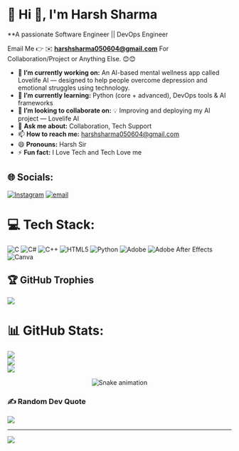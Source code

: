 # 💫 Hi 👋, I'm Harsh Sharma 
**A passionate Software Engineer || DevOps Engineer 

Email Me 👉 ✉️ **harshsharma050604@gmail.com** For Collaboration/Project or Anything Else. 😊😊

- 🔭 **I’m currently working on:** 
An AI-based mental wellness app called Lovelife AI — designed to help people overcome depression and emotional struggles using technology.
- 🌱 **I’m currently learning:** Python (core + advanced), DevOps tools & AI frameworks
- 👯 **I’m looking to collaborate on:** 💡
Improving and deploying my AI project — Lovelife AI
- 💬 **Ask me about:** Collaboration, Tech Support
- 📫 **How to reach me:** harshsharma050604@gmail.com
- 😄 **Pronouns:** Harsh Sir
- ⚡ **Fun fact:** I Love Tech and Tech Love me


## 🌐 Socials:
[![Instagram](https://img.shields.io/badge/Instagram-%23E4405F.svg?logo=Instagram&logoColor=white)](https://instagram.com/_iamhrxh) [![email](https://img.shields.io/badge/Email-D14836?logo=gmail&logoColor=white)](mailto:harshsharma050604@gmail.com) 

# 💻 Tech Stack:
![C](https://img.shields.io/badge/c-%2300599C.svg?style=flat&logo=c&logoColor=white) ![C#](https://img.shields.io/badge/c%23-%23239120.svg?style=flat&logo=csharp&logoColor=white) ![C++](https://img.shields.io/badge/c++-%2300599C.svg?style=flat&logo=c%2B%2B&logoColor=white) ![HTML5](https://img.shields.io/badge/html5-%23E34F26.svg?style=flat&logo=html5&logoColor=white) ![Python](https://img.shields.io/badge/python-3670A0?style=flat&logo=python&logoColor=ffdd54) ![Adobe](https://img.shields.io/badge/adobe-%23FF0000.svg?style=flat&logo=adobe&logoColor=white) ![Adobe After Effects](https://img.shields.io/badge/Adobe%20After%20Effects-9999FF.svg?style=flat&logo=Adobe%20After%20Effects&logoColor=white) ![Canva](https://img.shields.io/badge/Canva-%2300C4CC.svg?style=flat&logo=Canva&logoColor=white)


## 🏆 GitHub Trophies
![](https://github-profile-trophy.vercel.app/?username=Codewithhrsh&theme=onedark&no-frame=false&no-bg=true&margin-w=4)


# 📊 GitHub Stats:
![](https://github-readme-stats.vercel.app/api?username=Codewithhrsh&theme=dark&hide_border=true&include_all_commits=false&count_private=false)<br/>
![](https://nirzak-streak-stats.vercel.app/?user=Codewithhrsh&theme=dark&hide_border=true)<br/>
![](https://github-readme-stats.vercel.app/api/top-langs/?username=Codewithhrsh&theme=dark&hide_border=true&include_all_commits=false&count_private=false&layout=compact)

<!-- Snake Game Repo View -->

<div align="center">
  <img src="https://profile-readme-generator.com/assets/snake.svg" alt="Snake animation" />
</div>

### ✍️ Random Dev Quote
![](https://quotes-github-readme.vercel.app/api?type=horizontal&theme=radical)


---
[![](https://visitcount.itsvg.in/api?id=Codewithhrsh&icon=0&color=0)](https://visitcount.itsvg.in)

<!-- Proudly created with GPRM ( https://gprm.itsvg.in ) -->
